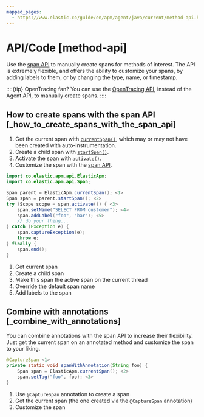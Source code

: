 ```yaml
---
mapped_pages:
  - https://www.elastic.co/guide/en/apm/agent/java/current/method-api.html
---
```


# API/Code [method-api]

Use the [span API](/reference/public-api.md#api-span) to manually create spans for methods of interest. The API is extremely flexible, and offers the ability to customize your spans, by adding labels to them, or by changing the type, name, or timestamp.

::::{tip}
OpenTracing fan? You can use the [OpenTracing API](/reference/opentracing-bridge.md), instead of the Agent API, to manually create spans.
::::



## How to create spans with the span API [_how_to_create_spans_with_the_span_api]

1. Get the current span with [`currentSpan()`](/reference/public-api.md#api-current-span), which may or may not have been created with auto-instrumentation.
2. Create a child span with [`startSpan()`](/reference/public-api.md#api-span-start-span).
3. Activate the span with [`activate()`](/reference/public-api.md#api-span-activate).
4. Customize the span with the [span API](/reference/public-api.md#api-span).

```java
import co.elastic.apm.api.ElasticApm;
import co.elastic.apm.api.Span;

Span parent = ElasticApm.currentSpan(); <1>
Span span = parent.startSpan(); <2>
try (Scope scope = span.activate()) { <3>
    span.setName("SELECT FROM customer"); <4>
    span.addLabel("foo", "bar"); <5>
    // do your thing...
} catch (Exception e) {
    span.captureException(e);
    throw e;
} finally {
    span.end();
}
```

1. Get current span
2. Create a child span
3. Make this span the active span on the current thread
4. Override the default span name
5. Add labels to the span



## Combine with annotations [_combine_with_annotations]

You can combine annotations with the span API to increase their flexibility. Just get the current span on an annotated method and customize the span to your liking.

```java
@CaptureSpan <1>
private static void spanWithAnnotation(String foo) {
    Span span = ElasticApm.currentSpan(); <2>
    span.setTag("foo", foo); <3>
}
```

1. Use `@CaptureSpan` annotation to create a span
2. Get the current span (the one created via the `@CaptureSpan` annotation)
3. Customize the span


